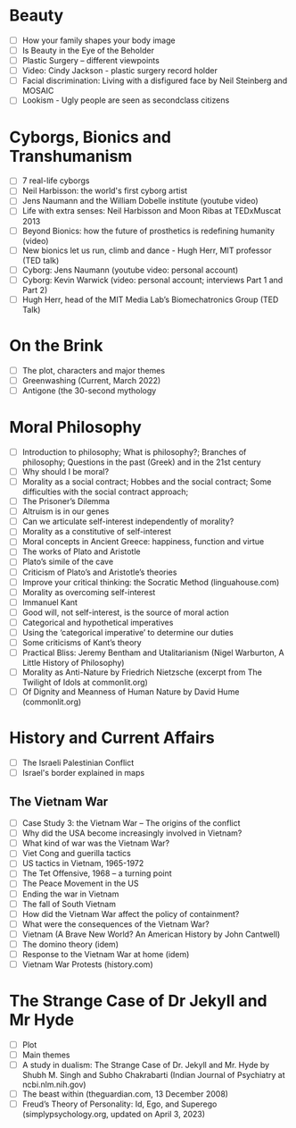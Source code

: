 # Beauty
- [ ] How your family shapes your body image
- [ ] Is Beauty in the Eye of the Beholder
- [ ] Plastic Surgery – different viewpoints
- [ ] Video: Cindy Jackson - plastic surgery record holder
- [ ] Facial discrimination: Living with a disfigured face by Neil Steinberg and MOSAIC
- [ ] Lookism - Ugly people are seen as secondclass citizens

# Cyborgs, Bionics and Transhumanism
- [ ] 7 real-life cyborgs 
- [ ] Neil Harbisson: the world's first cyborg artist 
- [ ] Jens Naumann and the William Dobelle institute (youtube video)  
- [ ] Life with extra senses: Neil Harbisson and Moon Ribas at TEDxMuscat 2013  
- [ ] Beyond Bionics: how the future of prosthetics is redefining humanity (video)  
- [ ] New bionics let us run, climb and dance - Hugh Herr, MIT professor (TED talk)  
- [ ] Cyborg: Jens Naumann (youtube video: personal account)  
- [ ] Cyborg: Kevin Warwick (video: personal account; interviews Part 1 and Part 2) 
- [ ] Hugh Herr, head of the MIT Media Lab’s Biomechatronics Group (TED Talk)

# On the Brink
- [ ] The plot, characters and major themes 
- [ ] Greenwashing (Current, March 2022)  
- [ ] Antigone (the 30-second mythology

# Moral Philosophy
- [ ] Introduction to philosophy; What is philosophy?; Branches of philosophy; Questions in the past (Greek) and in the 21st century  
- [ ] Why should I be moral?  
- [ ] Morality as a social contract; Hobbes and the social contract; Some difficulties with the social contract approach;  
- [ ] The Prisoner’s Dilemma  
- [ ] Altruism is in our genes  
- [ ] Can we articulate self-interest independently of morality?  
- [ ] Morality as a constitutive of self-interest  
- [ ] Moral concepts in Ancient Greece: happiness, function and virtue  
- [ ] The works of Plato and Aristotle  
- [ ] Plato’s simile of the cave  
- [ ] Criticism of Plato’s and Aristotle’s theories  
- [ ] Improve your critical thinking: the Socratic Method (linguahouse.com)  
- [ ] Morality as overcoming self-interest  
- [ ] Immanuel Kant  
- [ ] Good will, not self-interest, is the source of moral action  
- [ ] Categorical and hypothetical imperatives  
- [ ] Using the ‘categorical imperative’ to determine our duties  
- [ ] Some criticisms of Kant’s theory  
- [ ] Practical Bliss: Jeremy Bentham and Utalitarianism (Nigel Warburton, A Little History of Philosophy)
- [ ] Morality as Anti-Nature by Friedrich Nietzsche (excerpt from The Twilight of Idols at commonlit.org)  
- [ ] Of Dignity and Meanness of Human Nature by David Hume (commonlit.org)

# History and Current Affairs
- [ ] The Israeli Palestinian Conflict
- [ ] Israel's border explained in maps

## The Vietnam War
 - [ ] Case Study 3: the Vietnam War – The origins of the conflict  
 - [ ] Why did the USA become increasingly involved in Vietnam?  
 - [ ] What kind of war was the Vietnam War?  
 - [ ] Viet Cong and guerilla tactics  
 - [ ] US tactics in Vietnam, 1965-1972  
 - [ ] The Tet Offensive, 1968 – a turning point  
 - [ ] The Peace Movement in the US  
 - [ ] Ending the war in Vietnam  
 - [ ] The fall of South Vietnam  
 - [ ] How did the Vietnam War affect the policy of containment?  
 - [ ] What were the consequences of the Vietnam War?  
 - [ ] Vietnam (A Brave New World? An American History by John Cantwell)  
 - [ ] The domino theory (idem)  
 - [ ] Response to the Vietnam War at home (idem)  
 - [ ] Vietnam War Protests (history.com)

# The Strange Case of Dr Jekyll and Mr Hyde
- [ ] Plot  
- [ ] Main themes  
- [ ] A study in dualism: The Strange Case of Dr. Jekyll and Mr. Hyde by Shubh M. Singh and Subho Chakrabarti (Indian Journal of Psychiatry at ncbi.nlm.nih.gov)  
- [ ] The beast within (theguardian.com, 13 December 2008)  
- [ ] Freud’s Theory of Personality: Id, Ego, and Superego (simplypsychology.org, updated on April 3, 2023)
